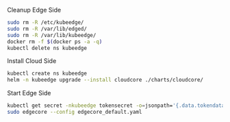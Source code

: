 Cleanup Edge Side
```bash
sudo rm -R /etc/kubeedge/
sudo rm -R /var/lib/edged/
sudo rm -R /var/lib/kubeedge/
docker rm -f $(docker ps -a -q)
kubectl delete ns kubeedge
```

Install Cloud Side
```bash
kubectl create ns kubeedge
helm -n kubeedge upgrade --install cloudcore ./charts/cloudcore/
```

Start Edge Side
```bash
kubectl get secret -nkubeedge tokensecret -o=jsonpath='{.data.tokendata}' | base64 -d
sudo edgecore --config edgecore_default.yaml
```